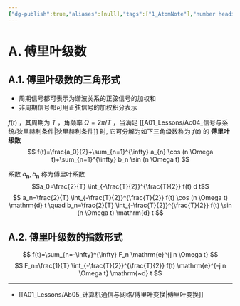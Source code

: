 ```yaml
---
{"dg-publish":true,"aliases":[null],"tags":["1_AtomNote"],"number headings":"auto, first-level 1, max 6, A.1.","Created-Date":"2024-04-02 16:28:49","Modified-Date":"2024-04-18 11:53:16","permalink":"/A01_Lessons/Ac04_信号与系统/傅里叶级数/","dgPassFrontmatter":true}
---
```





# A. 傅里叶级数



## A.1. 傅里叶级数的三角形式

- 周期信号都可表示为谐波关系的正弦信号的加权和
- 非周期信号都可用正弦信号的加权积分表示

$f(t)$ ，其周期为 $T$ ，角频率 $\Omega=2 \pi / T$ ，当满足 [[A01_Lessons/Ac04_信号与系统/狄里赫利条件\|狄里赫利条件]] 时, 它可分解为如下三角级数称为 $f(t)$ 的 **傅里叶级数**
$$
f(t)=\frac{a_0}{2}+\sum_{n=1}^{\infty} a_{n} \cos (n \Omega t)+\sum_{n=1}^{\infty} b_n \sin (n \Omega t)
$$

系数 $a_{\mathbf{n}}, b_{\mathbf{n}}$ 称为傅里叶系数
$$a_0=\frac{2}{T} \int_{-\frac{T}{2}}^{\frac{T}{2}} f(t) d t$$
$$
a_n=\frac{2}{T} \int_{-\frac{T}{2}}^{\frac{T}{2}} f(t) \cos (n \Omega t) \mathrm{d} t \quad b_n=\frac{2}{T} \int_{-\frac{T}{2}}^{\frac{T}{2}} f(t) \sin (n \Omega t) \mathrm{d} t
$$


## A.2. 傅里叶级数的指数形式


$$
f(t)=\sum_{n=-\infty}^{\infty} F_n \mathrm{e}^{j n \Omega t}
$$
$$
F_n=\frac{1}{T} \int_{-\frac{T}{2}}^{\frac{T}{2}} f(t) \mathrm{e}^{-j n \Omega t} \mathrm{~d} t
$$













---

- [[A01_Lessons/Ab05_计算机通信与网络/傅里叶变换\|傅里叶变换]]
